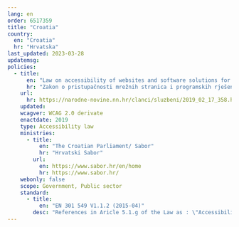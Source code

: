 ```yaml
---
lang: en
order: 6517359
title: "Croatia"
country:
  en: "Croatia"
  hr: "Hrvatska"
last_updated: 2023-03-28
updatemsg:
policies:
  - title:
      en: "Law on accessibility of websites and software solutions for mobile devices of public sector bodies"
      hr: "Zakon o pristupačnosti mrežnih stranica i programskih rješenja za pokretne uređaje tijela javnog sektora"
    url:
      hr: https://narodne-novine.nn.hr/clanci/sluzbeni/2019_02_17_358.html
    updated: 
    wcagver: WCAG 2.0 derivate
    enactdate: 2019
    type: Accessibility law
    ministries:
      - title:
          en: "The Croatian Parliament/ Sabor"
          hr: "Hrvatski Sabor"
        url:
          en: https://www.sabor.hr/en/home
          hr: https://www.sabor.hr/
    webonly: false
    scope: Government, Public sector
    standard:
      - title:
          en: "EN 301 549 V1.1.2 (2015-04)"
        desc: "References in Aricle 5.1.g of the Law as : \"Accessibility requirements that are suitable for the public procurement of products and services of information and communication technologies in Europe\""
---
```

